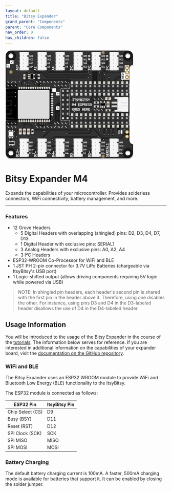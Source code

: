```yaml
---
layout: default
title: "Bitsy Expander"
grand_parent: "Components"
parent: "Core Components"
nav_order: 0
has_children: false
---
```


<img src="assets/Bitsy-Expander-Original-M4.png" alt="BitsyExpander" width="400"/>

# Bitsy Expander M4
Expands the capabilities of your microcontroller. Provides solderless connectors, WiFi connectivity, battery management, and more.

---

### Features

* 12 Grove Headers
  - 5 Digital Headers with overlapping (shingled) pins: D2, D3, D4, D7, D13
  - 1 Digital Header with exclusive pins: SERIAL1
  - 3 Analog Headers with exclusive pins: A0, A2, A4
  - 3 I²C Headers
* ESP32-WROOM Co-Processor for WiFi and BLE
* 1 JST PH 2-pin connector for 3.7V LiPo Batteries (chargeable via ItsyBitsy's USB port)
* 1 Logic-shifted output (allows driving components requiring 5V logic while powered via USB)

> NOTE: In shingled pin headers, each header's second pin is shared with the first pin in the header above it. Therefore, using one disables the other. For instance, using pins D3 and D4 in the  D3-labeled header disallows the use of D4 in the D4-labeled header.



## Usage Information

You will be introduced to the usage of the Bitsy Expander in the course of the [tutorials](tutorials). The information below serves for reference. If you are interested in additional information on the capabilities of your expander board, visit the [documentation on the GitHub repository](https://github.com/id-studiolab/BitsyExpander/blob/main/README.md).

### WiFi and BLE

The Bitsy Expander uses an ESP32 WROOM module to provide WiFi and Bluetooth Low Energy (BLE) functionality to the ItsyBitsy.

The ESP32 module is connected as follows:

| ESP32 Pin        | ItsyBitsy Pin |
| ---------------- | ------------- |
| Chip Select (CS) | D9            |
| Busy (BSY)       | D11           |
| Reset (RST)      | D12           |
| SPI Clock (SCK)  | SCK           |
| SPI MISO         | MISO          |
| SPI MOSI         | MOSI          |

### Battery Charging

The default battery charging current is 100mA. A faster, 500mA charging mode is available for batteries that support it. It can be enabled by closing the solder jumper.
